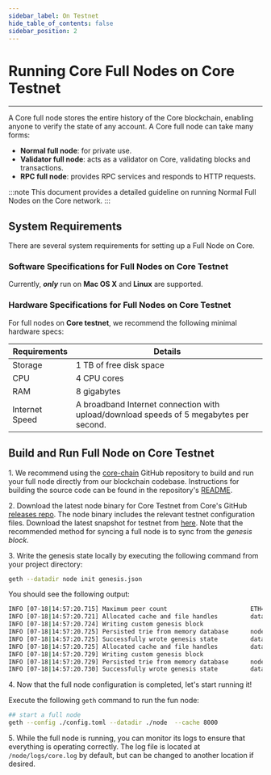 ```yaml
---
sidebar_label: On Testnet
hide_table_of_contents: false
sidebar_position: 2
---
```



# Running Core Full Nodes on Core Testnet
---


A Core full node stores the entire history of the Core blockchain, enabling anyone to verify the state of any account. A Core full node can take many forms:


* **Normal full node**: for private use.
* **Validator full node**: acts as a validator on Core, validating blocks and transactions.
* **RPC full node**: provides RPC services and responds to HTTP requests.


:::note
This document provides a detailed guideline on running Normal Full Nodes on the Core network.
:::


## System Requirements


There are several system requirements for setting up a Full Node on Core.


### Software Specifications for Full Nodes on Core Testnet


Currently, **_only_** run on **Mac OS X** and **Linux** are supported.


### Hardware Specifications for Full Nodes on Core Testnet


For full nodes on **Core testnet**, we recommend the following minimal hardware specs:


| Requirements   | Details                                                                                                 |  
|----------------|---------------------------------------------------------------------------------------------------------|
| Storage        | 1 TB of free disk space                                                                                 |
| CPU            | 4 CPU cores                                                                                             |
| RAM            | 8 gigabytes                                                                                             |
| Internet Speed | A broadband Internet connection with upload/download speeds of 5 megabytes per second.                  |




## Build and Run Full Node on Core Testnet


1\. We recommend using the [core-chain](https://github.com/coredao-org/core-chain) GitHub repository to build and run your full node directly from our blockchain codebase. Instructions for building the source code can be found in the repository's [README](https://github.com/coredao-org/core-chain#building-the-source).


2\. Download the latest node binary for Core Testnet from Core's GitHub [releases repo](https://github.com/coredao-org/core-chain/releases/latest). The node binary includes the relevant testnet configuration files. Download the latest snapshot for testnet from [here](https://github.com/coredao-org/core-snapshots?tab=readme-ov-file#testnet). Note that the recommended method for syncing a full node is to sync from the _genesis block_.


3\. Write the genesis state locally by executing the following command from your project directory:


```bash
geth --datadir node init genesis.json
```


You should see the following output:


```bash
INFO [07-18|14:57:20.715] Maximum peer count                       ETH=25 LES=0 total=25
INFO [07-18|14:57:20.721] Allocated cache and file handles         database=/Users/jackcrypto/go/core-chain/node/geth/chaindata cache=16 handles=16
INFO [07-18|14:57:20.724] Writing custom genesis block
INFO [07-18|14:57:20.725] Persisted trie from memory database      nodes=25 size=87.18kB time=226.129µs gcnodes=0 gcsize=0.00B gctime=0s livenodes=1 livesize=0.00B
INFO [07-18|14:57:20.725] Successfully wrote genesis state         database=chaindata                             hash=d90508…5c034a
INFO [07-18|14:57:20.725] Allocated cache and file handles         database=/Users/jackcrypto/go/core-chain/node/geth/lightchaindata cache=16 handles=16
INFO [07-18|14:57:20.729] Writing custom genesis block
INFO [07-18|14:57:20.729] Persisted trie from memory database      nodes=25 size=87.18kB time=178.332µs gcnodes=0 gcsize=0.00B gctime=0s livenodes=1 livesize=0.00B
INFO [07-18|14:57:20.730] Successfully wrote genesis state         database=lightchaindata                             hash=d90508…5c034a
```


4\. Now that the full node configuration is completed, let's start running it!


Execute the following `geth` command to run the fun node:

```bash
## start a full node
geth --config ./config.toml --datadir ./node  --cache 8000
```

5\. While the full node is running, you can monitor its logs to ensure that everything is operating correctly. The log file is located at `/node/logs/core.log` by default, but can be changed to another location if desired.